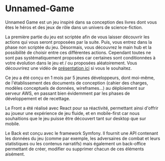 # Unnamed-Game

Unnamed Game est un jeu inspiré dans sa conception des livres dont vous êtes le héros et des jeux de rôle dans un univers de science-fiction.

La première partie du jeu est scriptée afin de vous laisser découvrir les actions qui vous seront proposées par la suite. Puis, vous entrez dans la phase non scriptée du jeu. Désormais, vous découvrez le main hub et la possibilité de choisir entre ces différentes actions. Cependant toutes ne sont pas systématiquement proposées car certaines sont conditionnées à votre évolution dans le jeu et / ou proposées aléatoirement. Vous découvrirez une vidéo de [présentation ici](https://youtu.be/ebmtTjRXzp0?t=4378) si vous le souhaitez.

Ce jeu a été conçu en 1 mois par 5 jeunes développeurs, dont moi-même, de l'établissement des documents de conception (cahier des charges, modèles conceptuels de données, wireframes...) au déploiement sur serveur AWS, en passant bien évidemment par les phases de développement et de recettage.

Le Front a été réalisé avec React pour sa réactivité, permettant ainsi d'offrir au joueur une expérience de jeu fluide, et en mobile-first car nous souhaitions que le jeu puisse être découvert tant sur desktop que sur mobile.

Le Back est conçu avec le framework Symfony. Il fournit une API contenant les données du jeu (comme par exemple, les adversaires de combat et leurs statistiques ou les contenus narratifs) mais également un back-office permettant de créer, modifier ou supprimer chacun de ces éléments aisément.
